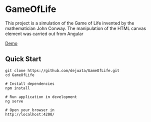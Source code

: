 # GameOfLife

This project is a simulation of the Game of Life invented by the mathematician John Conway.
The manipulation of the HTML canvas element was carried out from Angular

[Demo](dejuata.github.io/gameoflife/)

## Quick Start
```
git clone https://github.com/dejuata/GameOfLife.git
cd GameOfLife

# Install dependencies
npm install

# Run application in development
ng serve

# Open your browser in
http://localhost:4200/
```
